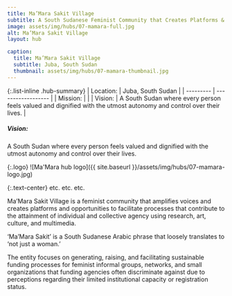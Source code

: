 ```yaml
---
title: Ma’Mara Sakit Village
subtitle: A South Sudanese Feminist Community that Creates Platforms & Opportunities, and Amplifies Voices to Actualize Individual & Collective Agency
image: assets/img/hubs/07-mamara-full.jpg
alt: Ma’Mara Sakit Village
layout: hub

caption:
  title: Ma’Mara Sakit Village
  subtitle: Juba, South Sudan
  thumbnail: assets/img/hubs/07-mamara-thumbnail.jpg
---
```


{:.list-inline .hub-summary}
| Location: | Juba, South Sudan |
| --------- | ------------------ |
| Mission:  |  |
| Vision:  | A South Sudan where every person feels valued and dignified with the utmost autonomy and control over their lives. |

<div class="card">
  <div class="card-body">
    <h5 class="card-title">Vision:</h5>
    <p class="card-text">A South Sudan where every person feels valued and dignified with the utmost autonomy and control over their lives.</p>
  </div>
</div>


{:.logo}
![Ma'Mara hub logo]({{ site.baseurl }}/assets/img/hubs/07-mamara-logo.jpg)

{:.text-center}
<a href="https://www.facebook.com/mamarasakitvillage/	" class="btn btn-primary visit-website" target="_blank"><i class="fab fa-facebook-f"></i></a>
etc. etc. etc.

Ma’Mara Sakit Village is a feminist community that amplifies voices and creates platforms and opportunities to facilitate processes that contribute to the attainment of individual and collective agency using research, art, culture, and multimedia.

‘Ma’Mara Sakit’ is a South Sudanese Arabic phrase that loosely translates to ‘not just a woman.’

The entity focuses on generating, raising, and facilitating sustainable funding processes for feminist informal groups, networks, and small organizations that funding agencies often discriminate against due to perceptions regarding their limited institutional capacity or registration status.
